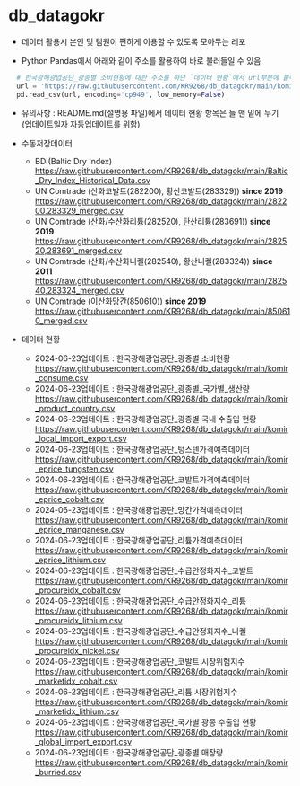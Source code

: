 # db_datagokr

* 데이터 활용시 본인 및 팀원이 편하게 이용할 수 있도록 모아두는 레포

* Python Pandas에서 아래와 같이 주소를 활용하여 바로 불러들일 수 있음
```python
  # 한국광해광업공단_광종별 소비현황에 대한 주소를 하단 `데이터 현황`에서 url부분에 붙여넣기
  url = 'https://raw.githubusercontent.com/KR9268/db_datagokr/main/komir_consume.csv'
  pd.read_csv(url, encoding='cp949', low_memory=False)
```

* 유의사항 : README.md(설명용 파일)에서 데이터 현황 항목은 늘 맨 밑에 두기 
  (업데이트일자 자동업데이트를 위함)

* 수동저장데이터
  * BDI(Baltic Dry Index)
https://raw.githubusercontent.com/KR9268/db_datagokr/main/Baltic_Dry_Index_Historical_Data.csv
  * UN Comtrade (산화코발트(282200), 황산코발트(283329)) **since 2019**
https://raw.githubusercontent.com/KR9268/db_datagokr/main/282200,283329_merged.csv
  * UN Comtrade (산화/수산화리튬(282520), 탄산리튬(283691)) **since 2019**
https://raw.githubusercontent.com/KR9268/db_datagokr/main/282520,283691_merged.csv
  * UN Comtrade (산화/수산화니켈(282540), 황산니켈(283324)) **since 2011**
https://raw.githubusercontent.com/KR9268/db_datagokr/main/282540,283324_merged.csv
  * UN Comtrade (이산화망간(850610)) **since 2019**
https://raw.githubusercontent.com/KR9268/db_datagokr/main/850610_merged.csv

* 데이터 현황

  *  2024-06-23업데이트 : 한국광해광업공단_광종별 소비현황
https://raw.githubusercontent.com/KR9268/db_datagokr/main/komir_consume.csv
  *  2024-06-23업데이트 : 한국광해광업공단_광종별_국가별_생산량
https://raw.githubusercontent.com/KR9268/db_datagokr/main/komir_product_country.csv
  *  2024-06-23업데이트 : 한국광해광업공단_광종별 국내 수출입 현황
https://raw.githubusercontent.com/KR9268/db_datagokr/main/komir_local_import_export.csv
  *  2024-06-23업데이트 : 한국광해광업공단_텅스텐가격예측데이터
https://raw.githubusercontent.com/KR9268/db_datagokr/main/komir_eprice_tungsten.csv
  *  2024-06-23업데이트 : 한국광해광업공단_코발트가격예측데이터
https://raw.githubusercontent.com/KR9268/db_datagokr/main/komir_eprice_cobalt.csv
  *  2024-06-23업데이트 : 한국광해광업공단_망간가격예측데이터
https://raw.githubusercontent.com/KR9268/db_datagokr/main/komir_eprice_manganese.csv
  *  2024-06-23업데이트 : 한국광해광업공단_리튬가격예측데이터
https://raw.githubusercontent.com/KR9268/db_datagokr/main/komir_eprice_lithium.csv
  *  2024-06-23업데이트 : 한국광해광업공단_수급안정화지수_코발트
https://raw.githubusercontent.com/KR9268/db_datagokr/main/komir_procureidx_cobalt.csv
  *  2024-06-23업데이트 : 한국광해광업공단_수급안정화지수_리튬 
https://raw.githubusercontent.com/KR9268/db_datagokr/main/komir_procureidx_lithium.csv
  *  2024-06-23업데이트 : 한국광해광업공단_수급안정화지수_니켈
https://raw.githubusercontent.com/KR9268/db_datagokr/main/komir_procureidx_nickel.csv
  *  2024-06-23업데이트 : 한국광해광업공단_코발트 시장위험지수
https://raw.githubusercontent.com/KR9268/db_datagokr/main/komir_marketidx_cobalt.csv
  *  2024-06-23업데이트 : 한국광해광업공단_리튬 시장위험지수
https://raw.githubusercontent.com/KR9268/db_datagokr/main/komir_marketidx_lithium.csv
  *  2024-06-23업데이트 : 한국광해광업공단_국가별 광종 수출입 현황
https://raw.githubusercontent.com/KR9268/db_datagokr/main/komir_global_import_export.csv
  *  2024-06-23업데이트 : 한국광해광업공단_광종별 매장량
https://raw.githubusercontent.com/KR9268/db_datagokr/main/komir_burried.csv
